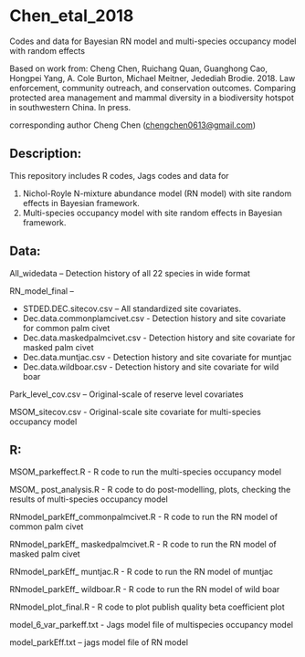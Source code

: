 # Chen_etal_2018
Codes and data for Bayesian RN model and multi-species occupancy model with random effects

Based on work from: Cheng Chen, Ruichang Quan, Guanghong Cao, Hongpei Yang, A. Cole Burton, Michael Meitner, Jedediah Brodie. 2018. Law enforcement, community outreach, and conservation outcomes. Comparing protected area management and mammal diversity in a biodiversity hotspot in southwestern China. In press.

corresponding author Cheng Chen (chengchen0613@gmail.com)

## **Description:**
This repository includes R codes, Jags codes and data for 
1) Nichol-Royle N-mixture abundance model (RN model) with site random effects in Bayesian framework.
2) Multi-species occupancy model with site random effects in Bayesian framework.

## **Data:**
All_widedata – Detection history of all 22 species in wide format 

RN_model_final –
-	STDED.DEC.sitecov.csv – All standardized site covariates. 
-	Dec.data.commonplamcivet.csv - Detection history and site covariate for common palm civet
-	Dec.data.maskedpalmcivet.csv - Detection history and site covariate for masked palm civet
-	Dec.data.muntjac.csv - Detection history and site covariate for muntjac
-	Dec.data.wildboar.csv - Detection history and site covariate for wild boar

Park_level_cov.csv – Original-scale of reserve level covariates

MSOM_sitecov.csv - Original-scale site covariate for multi-species occupancy model 

## **R:**

MSOM_parkeffect.R - R code to run the multi-species occupancy model

MSOM_ post_analysis.R - R code to do post-modelling, plots, checking the results of multi-species occupancy model

RNmodel_parkEff_commonpalmcivet.R - R code to run the RN model of common palm civet

RNmodel_parkEff_ maskedpalmcivet.R - R code to run the RN model of masked palm civet

RNmodel_parkEff_ muntjac.R - R code to run the RN model of muntjac

RNmodel_parkEff_ wildboar.R - R code to run the RN model of wild boar

RNmodel_plot_final.R - R code to plot publish quality beta coefficient plot

model_6_var_parkeff.txt - Jags model file of multispecies occupancy model 

model_parkEff.txt – jags model file of RN model 


